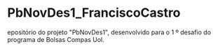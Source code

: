 # PbNovDes1_FranciscoCastro
epositório do projeto "PbNovDes1", desenvolvido para o 1 º desafio do programa de Bolsas Compas Uol.
